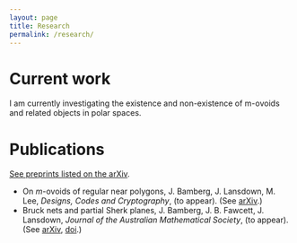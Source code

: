 ```yaml
---
layout: page
title: Research
permalink: /research/
---
```


# Current work

I am currently investigating the existence and non-existence of m-ovoids and related objects in polar spaces.

# Publications
[See preprints listed on the arXiv](https://arxiv.org/a/0000-0002-8087-1329.html).

- On *m*-ovoids of regular near polygons, J. Bamberg, J. Lansdown, M. Lee, *Designs, Codes and Cryptography*, (to appear). (See [arXiv](https://arxiv.org/pdf/1612.07187).)
- Bruck nets and partial Sherk planes, J. Bamberg, J. B. Fawcett, J. Lansdown, *Journal of the Australian Mathematical Society*, (to appear). (See [arXiv](https://arxiv.org/pdf/1601.07231), [doi](http://dx.doi.org/10.1017/S144678871700009X).)
